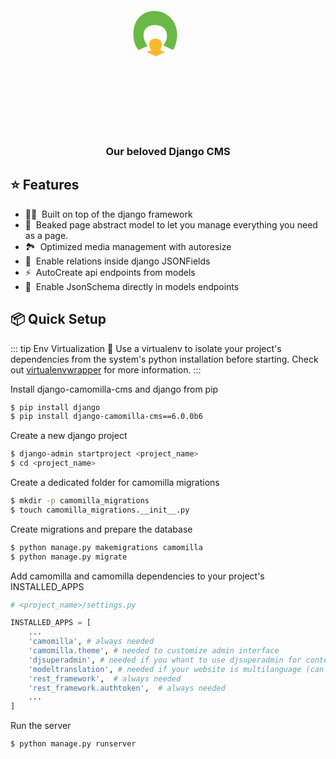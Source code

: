 <div class="logo">
<svg width="300" height="300" viewBox="0 0 180 180" fill="none" xmlns="http://www.w3.org/2000/svg">
<path fill-rule="evenodd" clip-rule="evenodd"
    d="M130.84 104.52L135.262 102.465C135.262 102.465 133.122 100.134 133.122 96.8994C133.122 93.8551 135.215 91.5718 139.163 91.5718C143.539 91.5718 145.394 94.3308 145.394 97.3751C145.394 100.039 143.444 102.275 143.444 102.275L148.294 104.52L139.567 108.656L130.84 104.52Z"
    fill="#FCB92C" />
<path
    d="M138.023 65C126.947 65 117.965 73.4591 117.965 87.3252C117.965 97.9645 123.023 102.499 123.023 102.499L131.657 98.4877C131.657 98.4877 127.732 94.2146 127.732 88.2844C127.732 82.7032 131.569 78.5172 138.808 78.5172C146.831 78.5172 150.232 83.5752 150.232 89.1565C150.232 94.0402 146.656 98.1389 146.656 98.1389L156.075 102.499C156.075 102.499 159.999 96.7436 159.999 87.5868C159.999 74.244 149.709 65 138.023 65Z"
    fill="#6AB946" />
<path
    d="M58.0257 84.4732L59.1476 79.5448C57.024 80.0256 56.9439 78.9839 56.9439 76.9404V72.5329C56.9439 67.364 54.8202 65 49.0905 65C43.0001 65 40.1151 67.6445 40.5158 70.8901L46.7264 72.052C46.5261 70.249 47.2072 69.5678 48.6497 69.5678C50.1723 69.5678 50.6932 70.3291 50.6932 72.4527V73.0137C44.162 73.0537 39.8747 75.0171 39.8747 79.3445C39.8747 82.9106 42.7997 84.8338 46.2055 84.8338C49.1305 84.8338 50.573 83.3914 51.5346 82.0291C52.0555 83.4314 53.7384 85.1544 58.0257 84.4732ZM50.6932 78.0222C50.5329 79.7452 49.0905 80.3863 47.8884 80.3863C46.8466 80.3863 46.1655 79.9054 46.1655 78.8637C46.1655 77.0205 48.249 76.5798 50.6932 76.5397V78.0222Z"
    class="letter" />
<path
    d="M103.675 84.8338C111.048 84.8338 113.332 80.3462 113.332 74.8568C113.332 69.688 111.288 65 103.555 65C95.982 65 93.8183 69.5277 93.8183 74.7767C93.8183 80.1458 96.1022 84.8338 103.675 84.8338ZM103.595 80.1859C100.83 80.1859 100.309 77.5414 100.309 74.8568C100.309 72.2123 100.83 69.6479 103.555 69.6479C106.32 69.6479 106.841 72.2123 106.841 74.937C106.841 77.6616 106.32 80.1859 103.595 80.1859Z"
    class="letter" />
<path
    d="M31.9003 77.6215C31.9003 79.2243 30.9787 80.1859 29.4561 80.1859C27.2924 80.1859 26.4911 78.5431 26.4911 75.2174C26.4911 72.5329 26.7716 69.6479 29.4561 69.6479C30.578 69.6479 31.8202 70.4092 31.4596 72.9335L37.59 71.6914C38.0308 67.4442 34.665 65 29.5363 65C24.087 65 20 67.4442 20 74.8568C20 81.1876 22.8849 84.8338 29.376 84.8338C34.5448 84.8338 36.6284 82.3496 37.7102 78.7835L31.9003 77.6215Z"
    class="letter" />
<path
    d="M112.21 106.783L113.332 101.854C111.208 102.335 111.128 101.293 111.128 99.2499V94.8424C111.128 89.6736 109.004 87.3095 103.275 87.3095C97.1843 87.3095 94.2994 89.9541 94.7001 93.1996L100.911 94.3616C100.71 92.5585 101.391 91.8773 102.834 91.8773C104.357 91.8773 104.877 92.6386 104.877 94.7623V95.3232C98.3463 95.3633 94.059 97.3266 94.059 101.654C94.059 105.22 96.984 107.143 100.39 107.143C103.315 107.143 104.757 105.701 105.719 104.339C106.24 105.741 107.923 107.464 112.21 106.783ZM104.877 100.332C104.717 102.055 103.275 102.696 102.073 102.696C101.031 102.696 100.35 102.215 100.35 101.173C100.35 99.3301 102.433 98.8893 104.877 98.8492V100.332Z"
    class="letter" />
<path d="M61.3508 106.581H67.6015V87.8691H61.3508V106.581Z" class="letter" />
<path
    d="M64.4758 115.882C62.5525 115.882 60.9498 114.279 60.9498 112.356C60.9498 110.432 62.5525 108.87 64.4758 108.87C66.4391 108.87 68.0018 110.432 68.0018 112.356C68.0018 114.279 66.4391 115.882 64.4758 115.882Z"
    class="letter" />
<path
    d="M50.3532 106.582H56.6038V94.2814C56.6038 88.4315 53.3984 87.3095 50.6336 87.3095C46.3063 87.3095 44.7837 89.9541 44.3429 90.9558C43.5415 88.2311 41.2576 87.3095 38.8535 87.3095C34.8066 87.3095 33.244 89.7136 32.7231 90.8356V87.8705H26.9132V106.582H33.1638V97.2465C33.4844 96.0044 34.6063 92.5986 36.8501 92.5986C38.1323 92.5986 38.6532 93.7205 38.6532 95.8842V106.582H44.9039V97.1263C45.2645 95.7239 46.3864 92.5986 48.5501 92.5986C49.8323 92.5986 50.3532 93.6804 50.3532 95.8842V106.582Z"
    class="letter" />
<path
    d="M84.7527 80.6771H91.0033V71.9719C91.0033 66.1219 87.7979 65 85.0331 65C80.7058 65 79.1832 67.6445 78.7424 68.6462C77.941 65.9216 75.6571 65 73.253 65C69.2061 65 67.6435 67.4041 67.1226 68.526V65.561H61.3127V84.2729H67.5633V74.937C67.8839 73.6948 69.0058 70.289 71.2496 70.289C72.5318 70.289 73.0527 71.4109 73.0527 73.5746V80.6771H79.3034V74.8168C79.664 73.4144 80.7859 70.289 82.9496 70.289C84.2318 70.289 84.7527 71.3709 84.7527 73.5746V80.6771Z"
    class="letter" />
<path d="M73.07 84.2731V106.582H79.3207V84.2731H73.07Z" class="letter" />
<path d="M84.7531 84.2731V106.582H91.0037V84.2731H84.7531Z" class="letter" />
</svg>
</div>
<h3 style="text-align: center;">Our beloved Django CMS</h3>


## ⭐️ Features

<!-- Highlight some of the features your module provide here -->
- 🧘‍♀️ &nbsp;Built on top of the django framework
- 🥨 &nbsp;Beaked page abstract model to let you manage everything you need as a page.
- 🏞️ &nbsp;Optimized media management with autoresize
- 👯 &nbsp;Enable relations inside django JSONFields
- ⚡️ &nbsp;AutoCreate api endpoints from models
- 🚧 &nbsp;Enable JsonSchema directly in models endpoints


## 📦 Quick Setup

::: tip Env Virtualization 👾
Use a virtualenv to isolate your project's dependencies from the system's python installation before starting. Check out [virtualenvwrapper](https://virtualenvwrapper.readthedocs.io/en/latest/) for more information.
:::

Install django-camomilla-cms and django from pip

```bash
$ pip install django
$ pip install django-camomilla-cms==6.0.0b6
```

Create a new django project

```bash
$ django-admin startproject <project_name>
$ cd <project_name>
```

Create a dedicated folder for camomilla migrations

```bash
$ mkdir -p camomilla_migrations
$ touch camomilla_migrations.__init__.py
```

Create migrations and prepare the database

```bash
$ python manage.py makemigrations camomilla
$ python manage.py migrate
```

Add camomilla and camomilla dependencies to your project's INSTALLED_APPS

```python
# <project_name>/settings.py

INSTALLED_APPS = [
    ...
    'camomilla', # always needed
    'camomilla.theme', # needed to customize admin interface
    'djsuperadmin', # needed if you whant to use djsuperadmin for contents
    'modeltranslation', # needed if your website is multilanguage (can be added later)
    'rest_framework',  # always needed
    'rest_framework.authtoken',  # always needed
    ...
]
```

Run the server

```bash
$ python manage.py runserver
```
